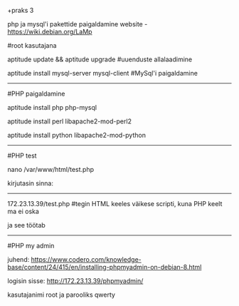 +praks 3

php ja mysql'i pakettide paigaldamine website - https://wiki.debian.org/LaMp

#root kasutajana

aptitude update && aptitude upgrade #uuenduste allalaadimine

aptitude install mysql-server mysql-client #MySql'i paigaldamine

--------------------------------

#PHP paigaldamine

aptitude install php php-mysql

aptitude install perl libapache2-mod-perl2

aptitude install python libapache2-mod-python

-----------------------------------

#PHP test

nano /var/www/html/test.php

kirjutasin sinna: <?php phpinfo(); ?>

---------------------------------

172.23.13.39/test.php #tegin HTML keeles väikese scripti, kuna PHP keelt ma ei oska

ja see töötab

------------------------------

#PHP my admin

juhend: 
https://www.codero.com/knowledge-base/content/24/415/en/installing-phpmyadmin-on-debian-8.html

logisin sisse: http://172.23.13.39/phpmyadmin/

kasutajanimi root ja parooliks qwerty
